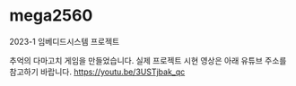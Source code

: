 # mega2560
2023-1 임베디드시스템 프로젝트

추억의 다마고치 게임을 만들었습니다.
실제 프로젝트 시현 영상은 아래 유튜브 주소를 참고하기 바랍니다.
https://youtu.be/3USTjbak_qc
